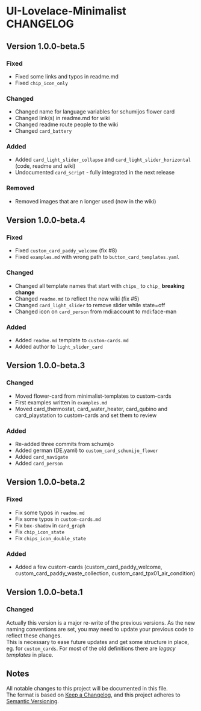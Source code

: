 # UI-Lovelace-Minimalist CHANGELOG  

## Version 1.0.0-beta.5
### Fixed  
* Fixed some links and typos in readme.md
* Fixed `chip_icon_only`

### Changed
* Changed name for language variables for schumijos flower card
* Changed link(s) in readme.md for wiki
* Changed readme route people to the wiki
* Changed `card_battery`

### Added
* Added `card_light_slider_collapse` and `card_light_slider_horizontal` (code, readme and wiki)
* Undocumented `card_script` - fully integrated in the next release

### Removed  
* Removed images that are n longer used (now in the wiki)

## Version 1.0.0-beta.4
### Fixed
* Fixed `custom_card_paddy_welcome` (fix #8)
* Fixed `examples.md` with wrong path to `button_card_templates.yaml`

### Changed
* Changed all template names that start with `chips_` to `chip_` **breaking change**
* Changed `readme.md` to reflect the new wiki (fix #5)
* Changed `card_light_slider` to remove slider while state=off 
* Changed icon on `card_person` from mdi:account to mdi:face-man

### Added  
* Added `readme.md` template to `custom-cards.md`
* Added author to `light_slider_card`


## Version 1.0.0-beta.3  
### Changed  
* Moved flower-card from minimalist-templates to custom-cards  
* First examples written in `examples.md`  
* Moved card_thermostat, card_water_heater, card_qubino and card_playstation to custom-cards and set them to review

### Added  
* Re-added three commits from schumijo  
* Added german (DE.yaml) to `custom_card_schumijo_flower`   
* Added `card_navigate`  
* Added `card_person`   


## Version 1.0.0-beta.2  
### Fixed  
* Fix some typos in `readme.md`  
* Fix some typos in `custom-cards.md`  
* Fix `box-shadow` in `card_graph`  
* Fix `chip_icon_state`  
* Fix `chips_icon_double_state`  

### Added  
* Added a few custom-cards (custom_card_paddy_welcome, custom_card_paddy_waste_collection, custom_card_tpx01_air_condition)  


## Version 1.0.0-beta.1  
### Changed  
Actually this version is a major re-write of the previous versions. As the new naming conventions are set, you may need to update your previous code to reflect these changes.  
This is necessary to ease future updates and get some structure in place, eg. for `custom_cards`. For most of the old definitions there are *legacy templates* in place.  

## Notes  
All notable changes to this project will be documented in this file.  
The format is based on [Keep a Changelog](https://keepachangelog.com/en/1.0.0/), and this project adheres to [Semantic Versioning](https://semver.org/spec/v2.0.0.html).  